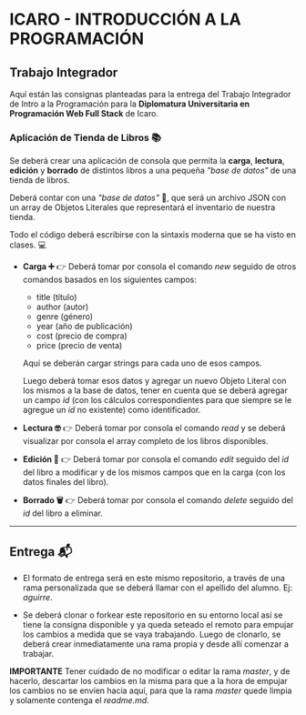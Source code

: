 # ICARO - INTRODUCCIÓN A LA PROGRAMACIÓN

## Trabajo Integrador

Aquí están las consignas planteadas para la entrega del Trabajo Integrador de Intro a la Programación para la **Diplomatura Universitaria en Programación Web Full Stack** de Icaro.

### Aplicación de Tienda de Libros 📚

Se deberá crear una aplicación de consola que permita la **carga**, **lectura**, **edición** y **borrado** de distintos libros a una pequeña _"base de datos"_ de una tienda de libros.

Deberá contar con una _"base de datos"_ 📜, que será un archivo JSON con un array de Objetos Literales que representará el inventario de nuestra tienda.

Todo el código deberá escribirse con la sintaxis moderna que se ha visto en clases. 💻

- **Carga ➕** 👉 Deberá tomar por consola el comando _new_ seguido de otros comandos basados en los siguientes campos:
  
  - title (título)
  - author (autor)
  - genre (género)
  - year (año de publicación)
  - cost (precio de compra)
  - price (precio de venta)
  
  Aquí se deberán cargar strings para cada uno de esos campos.
  
  Luego deberá tomar esos datos y agregar un nuevo Objeto Literal con los mismos a la base de datos, tener en cuenta que se deberá agregar un campo _id_ (con los cálculos correspondientes para que siempre se le agregue un _id_ no existente) como identificador.
  
- **Lectura 🤓** 👉 Deberá tomar por consola el comando _read_ y se deberá visualizar por consola el array completo de los libros disponibles.
  
- **Edición 📝** 👉 Deberá tomar por consola el comando _edit_ seguido del _id_ del libro a modificar y de los mismos campos que en la carga (con los datos finales del libro).
  
- **Borrado 🗑** 👉 Deberá tomar por consola el comando _delete_ seguido del _id_ del libro a eliminar.

-------

## Entrega 📬

- El formato de entrega será en este mismo repositorio, a través de una rama personalizada que se deberá llamar con el apellido del alumno. Ej: _aguirre_.

- Se deberá clonar o forkear este repositorio en su entorno local así se tiene la consigna disponible y ya queda seteado el remoto para empujar los cambios a medida que se vaya trabajando.
Luego de clonarlo, se deberá crear inmediatamente una rama propia y desde allí comenzar a trabajar.

**IMPORTANTE** Tener cuidado de no modificar o editar la rama _master_, y de hacerlo, descartar los cambios en la misma para que a la hora de empujar los cambios no se envíen hacia aquí, para que la rama _master_ quede limpia y solamente contenga el _readme.md_.